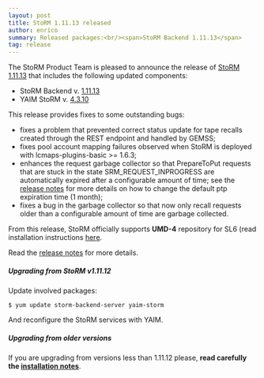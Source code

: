 ```yaml
---
layout: post
title: StoRM 1.11.13 released
author: enrico
summary: Released packages:<br/><span>StoRM Backend 1.11.13</span>
tag: release
---
```


The StoRM Product Team is pleased to announce the release of
[StoRM 1.11.13][release-notes] that includes the following updated components:

* StoRM Backend v. [1.11.13][backend-rn]
* YAIM StoRM v. [4.3.10][yaim-rn]

This release provides fixes to some outstanding bugs:

* fixes a problem that prevented correct status update for tape recalls created through the REST endpoint and handled by GEMSS;
* fixes pool account mapping failures observed when StoRM is deployed with lcmaps-plugins-basic >= 1.6.3;
* enhances the request garbage collector so that PrepareToPut requests that are stuck in the state SRM_REQUEST_INPROGRESS are automatically expired after a configurable amount of time; see the [release notes][release-notes] for more details on how to change the default ptp expiration time (1 month);
* fixes a bug in the garbage collector so that now only recall requests older than a configurable amount of time are garbage collected.

From this release, StoRM officially supports **UMD-4** repository for SL6 (read installation instructions [here][umd-instructions].

Read the [release notes][release-notes] for more details.

##### Upgrading from StoRM v1.11.12

Update involved packages:

    $ yum update storm-backend-server yaim-storm

And reconfigure the StoRM services with YAIM.

##### Upgrading from older versions

If you are upgrading from versions less than 1.11.12 please, **read carefully the [installation notes][upgrading]**.



[backend-rn]: {{site.baseurl}}/release-notes/storm-backend-server/1.11.13/
[yaim-rn]: {{site.baseurl}}/release-notes/yaim-storm/4.3.10/

[upgrading]: {{site.baseurl}}/documentation/sysadmin-guide/1.11.12/#upgrading
[release-notes]: {{site.baseurl}}/release-notes/StoRM-v1.11.13.html
[download-page]: {{site.baseurl}}/download.html
[storm-sysadmin-guide]: {{site.baseurl}}/documentation/sysadmin-guide/1.11.13
[umd-instructions]: {{site.baseurl}}/documentation/sysadmin-guide/1.11.13/#umdrepos